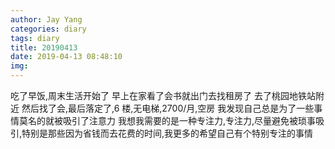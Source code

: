 ```yaml
---
author: Jay Yang
categories: diary
tags: diary
title: 20190413
date: 2019-04-13 08:48:10
img:
---
```


吃了早饭,周末生活开始了
早上在家看了会书就出门去找租房了
去了桃园地铁站附近
然后找了会,最后落定了,6 楼,无电梯,2700/月,空房
我发现自己总是为了一些事情莫名的就被吸引了注意力
我想我需要的是一种专注力,专注力,尽量避免被琐事吸引,特别是那些因为省钱而去花费的时间,我更多的希望自己有个特别专注的事情

